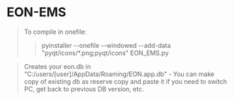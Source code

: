 # EON-EMS

>To compile in onefile:
>>pyinstaller --onefile --windowed --add-data "pyqt/icons/*.png;pyqt/icons" EON_EMS.py

>Creates your eon.db in "C:/users/[user]/AppData/Roaming/EON.app.db" - You can make copy of existing db as reserve copy and paste it if you need to switch PC, get back to previous DB version, etc.